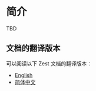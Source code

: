 <a name="简介"></a>
# 简介

TBD

## 文档的翻译版本

可以阅读以下 Zest 文档的翻译版本：

 <ul class="i18n">
   <li class="en"><a href="./../index.html">English</a></li>
   <li class="zh"><a href="./../zh/index.html">简体中文</a></li>
 </ul>
